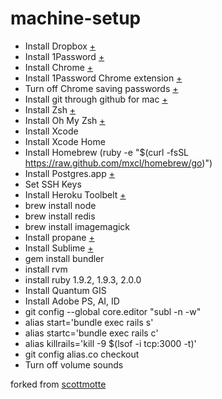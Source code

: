 machine-setup
=============
+ Install Dropbox [+](https://www.dropbox.com/)
+ Install 1Password [+](https://agilebits.com/onepassword/mac)
+ Install Chrome [+](https://www.google.com/intl/en/chrome/browser/)
+ Install 1Password Chrome extension [+](https://agilebits.com/extensions/mac/index.html)
+ Turn off Chrome saving passwords [+](chrome://settings/)
+ Install git through github for mac [+](http://mac.github.com/)
+ Install Zsh [+](http://sourceforge.net/projects/zsh/files/)
+ Install Oh My Zsh [+](https://github.com/robbyrussell/oh-my-zsh)
+ Install Xcode
+ Install Xcode Home
+ Install Homebrew (ruby -e "$(curl -fsSL https://raw.github.com/mxcl/homebrew/go)")
+ Install Postgres.app [+](http://postgresapp.com/)
+ Set SSH Keys
+ Install Heroku Toolbelt [+](https://toolbelt.heroku.com/)
+ brew install node
+ brew install redis
+ brew install imagemagick
+ Install propane [+](http://propaneapp.com/)
+ Install Sublime [+](http://www.sublimetext.com/)
+ gem install bundler
+ install rvm
+ install ruby 1.9.2, 1.9.3, 2.0.0
+ Install Quantum GIS
+ Install Adobe PS, AI, ID
+ git config --global core.editor "subl -n -w"
+ alias start='bundle exec rails s'
+ alias startc='bundle exec rails c'
+ alias killrails='kill -9 $(lsof -i tcp:3000 -t)'
+ git config alias.co checkout
+ Turn off volume sounds

forked from [scottmotte](https://github.com/scottmotte/machine-setup)
